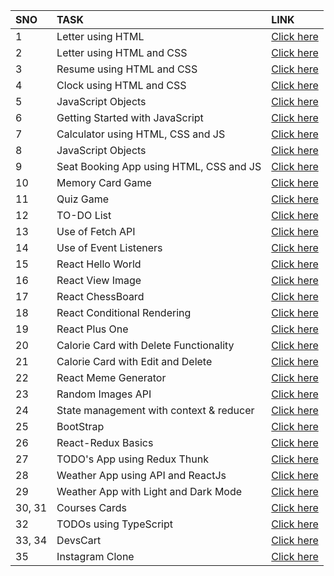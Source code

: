 | SNO | TASK | LINK |
| :---|     :---           | :---  |
| 1 | Letter using HTML   | [Click here](https://tender-blackwell-8b7899.netlify.app)  |
| 2 | Letter using HTML and CSS | [Click here](https://gallant-hoover-164080.netlify.app) |
| 3 |Resume using HTML and CSS| [Click here](https://mystifying-lovelace-cd120b.netlify.app) |
| 4 |Clock using HTML and CSS | [Click here](https://agitated-johnson-b8cc98.netlify.app) |
| 5 | JavaScript Objects| [Click here](https://github.com/umng01/Devsnest-Frontend/tree/master/THA5) |
| 6 | Getting Started with JavaScript| [Click here](https://github.com/umng01/Devsnest-Frontend/tree/master/THA6) |
| 7 | Calculator using HTML, CSS and JS| [Click here](https://elastic-hawking-be0c51.netlify.app/) |
| 8 | JavaScript Objects | [Click here](https://jovial-visvesvaraya-b5f94a.netlify.app/) |
| 9 | Seat Booking App using HTML, CSS and JS | [Click here](https://www.linkedin.com/posts/umng01_connections-devsnest6monthschallenge-devsnestday150-activity-6812447844486709248-XSbX) |
| 10 | Memory Card Game| [Click here](https://inspiring-yonath-07e088.netlify.app/) |
| 11| Quiz Game| [Click here](https://reverent-hoover-5876db.netlify.app/) |
| 12| TO-DO List | [Click here](https://frosty-johnson-fae8da.netlify.app/) |
| 13| Use of Fetch API | [Click here](https://epic-goldwasser-c2715a.netlify.app/) |
| 14| Use of Event Listeners | [Click here](https://tender-almeida-89ec1f.netlify.app/) |
| 15| React Hello World | [Click here](https://amazing-pare-93c1cc.netlify.app/) |
| 16|React View Image | [Click here](https://compassionate-wright-100d04.netlify.app/) |
| 17| React ChessBoard| [Click here](https://vigorous-archimedes-c6b521.netlify.app/) |
| 18| React Conditional Rendering| [Click here]() |
| 19| React Plus One| [Click here](https://tender-shirley-814e89.netlify.app/) |
| 20| Calorie Card with Delete Functionality| [Click here](https://naughty-mayer-2e2c9e.netlify.app/) |
| 21| Calorie Card with Edit and Delete| [Click here](https://jovial-wozniak-3b0883.netlify.app/) |
| 22| React Meme Generator | [Click here](https://hardcore-goldstine-bf6726.netlify.app/) |
| 23| Random Images API| [Click here](https://elated-nightingale-92d3d1.netlify.app/) |
| 24| State management with context & reducer | [Click here](https://csb-icndo.netlify.app/) |
| 25| BootStrap| [Click here](https://thirsty-brown-8d6bf5.netlify.app/) |
| 26| React-Redux Basics| [Click here](https://tender-bohr-0d6bae.netlify.app/) |
| 27| TODO's App using Redux Thunk| [Click here](https://cocky-lichterman-5ad7a1.netlify.app/) |
| 28| Weather App using API and ReactJs| [Click here](https://heuristic-babbage-2f52f5.netlify.app/) |
| 29| Weather App with Light and Dark Mode| [Click here](https://laughing-archimedes-227dca.netlify.app/) |
| 30, 31| Courses Cards| [Click here](https://thirsty-lumiere-5a5c26.netlify.app/) |
| 32| TODOs using TypeScript| [Click here](https://infallible-archimedes-793a35.netlify.app/) |
| 33, 34|DevsCart | [Click here](https://devscart.netlify.app/) |
| 35| Instagram Clone| [Click here]() | 
